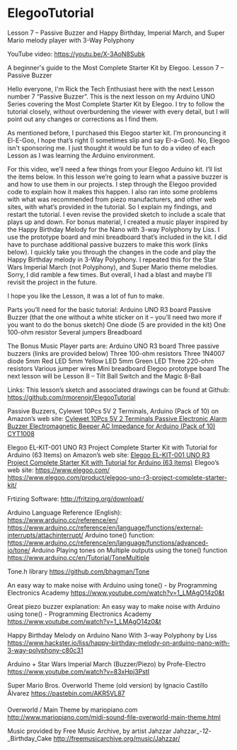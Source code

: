 # ElegooTutorial

Lesson 7 – Passive Buzzer and Happy Birthday, Imperial March, and Super Mario melody player with 3-Way Polyphony

YouTube video:  https://youtu.be/X-3AoN8Subk

A beginner's guide to the Most Complete Starter Kit by Elegoo.  Lesson 7 – Passive Buzzer

Hello everyone, I'm Rick the Tech Enthusiast here with the next Lesson number 7 “Passive Buzzer”.  This is the next lesson on my Arduino UNO Series covering the Most Complete Starter Kit by Elegoo.   I try to follow the tutorial closely, without overburdening the viewer with every detail, but I will point out any changes or corrections as I find them.

As mentioned before, I purchased this Elegoo starter kit.  I’m pronouncing it El-E-Goo, I hope that’s right (I sometimes slip and say El-a-Goo).  No, Elegoo isn't sponsoring me.  I just thought it would be fun to do a video of each Lesson as I was learning the Arduino environment. 

For this video, we’ll need a few things from your Elegoo Arduino kit.  I’ll list the items below.  In this lesson we’re going to learn what a passive buzzer is and how to use them in our projects.  I step through the Elegoo provided code to explain how it makes this happen.  I also ran into some problems with what was recommended from piezo manufacturers, and other web sites, with what’s provided in the tutorial.  So I explain my findings, and restart the tutorial.  I even revise the provided sketch to include a scale that plays up and down.  For bonus material, I created a music player inspired by the Happy Birthday Melody for the Nano with 3-way Polyphony by Liss.   I use the prototype board and mini breadboard that’s included in the kit.  I did have to purchase additional passive buzzers to make this work (links below).  I quickly take you through the changes in the code and play the Happy Birthday melody in 3-Way Polyphony.  I repeated this for the Star Wars Imperial March (not Polyphony), and Super Mario theme melodies.  Sorry, I did ramble a few times.  But overall, I had a blast and maybe I’ll revisit the project in the future. 

I hope you like the Lesson, it was a lot of fun to make.

Parts you’ll need for the basic tutorial:
Arduino UNO R3 board
Passive Buzzer (that the one without a white sticker on it – you’ll need two more if you want to do the bonus sketch)
One diode (5 are provided in the kit)
One 100-ohm resistor
Several jumpers
Breadboard

The Bonus Music Player parts are:
Arduino UNO R3 board
Three passive buzzers (links are provided below)
Three 100-ohm resistors
Three 1N4007 diode 
5mm Red LED
5mm Yellow LED
5mm Green LED
Three 220-ohm resistors
Various jumper wires
Mini breadboard
Elegoo prototype board
The next lesson will be Lesson 8 – Tilt Ball Switch and the Magic 8-Ball  

Links:
This lesson’s sketch and associated drawings can be found at Github:
https://github.com/rmorenojr/ElegooTutorial
 
Passive Buzzers, Cylewet 10Pcs 5V 2 Terminals, Arduino (Pack of 10) on Amazon’s web site:
<a target="_blank" href="https://www.amazon.com/gp/product/B01NCOXB2Q/ref=as_li_tl?ie=UTF8&camp=1789&creative=9325&creativeASIN=B01NCOXB2Q&linkCode=as2&tag=rmorenojr-20&linkId=65e4660761a54140f64e954f1770006e">Cylewet 10Pcs 5V 2 Terminals Passive Electronic Alarm Buzzer Electromagnetic Beeper AC Impedance for Arduino (Pack of 10) CYT1008</a><img src="//ir-na.amazon-adsystem.com/e/ir?t=rmorenojr-20&l=am2&o=1&a=B01NCOXB2Q" width="1" height="1" border="0" alt="" style="border:none !important; margin:0px !important;" />

Elegoo EL-KIT-001 UNO R3 Project Complete Starter Kit with Tutorial for Arduino (63 Items) on Amazon’s web site:
<a target="_blank" href="https://www.amazon.com/gp/product/B01CZTLHGE/ref=as_li_tl?ie=UTF8&camp=1789&creative=9325&creativeASIN=B01CZTLHGE&linkCode=as2&tag=rmorenojr-20&linkId=ac3601531bad9439bc32c77b0088b741">Elegoo EL-KIT-001 UNO R3 Project Complete Starter Kit with Tutorial for Arduino (63 Items)</a><img src="//ir-na.amazon-adsystem.com/e/ir?t=rmorenojr-20&l=am2&o=1&a=B01CZTLHGE" width="1" height="1" border="0" alt="" style="border:none !important; margin:0px !important;" />
Elegoo’s web site:
https://www.elegoo.com/
https://www.elegoo.com/product/elegoo-uno-r3-project-complete-starter-kit/

Frtizing Software:
http://fritzing.org/download/

Arduino Language Reference (English):
https://www.arduino.cc/reference/en/
https://www.arduino.cc/reference/en/language/functions/external-interrupts/attachinterrupt/
Arduino tone() function:
https://www.arduino.cc/reference/en/language/functions/advanced-io/tone/
Arduino Playing tones on Multiple outputs using the tone() function
https://www.arduino.cc/en/Tutorial/ToneMultiple

Tone.h library
https://github.com/bhagman/Tone

An easy way to make noise with Arduino using tone() - by Programming Electronics Academy
https://www.youtube.com/watch?v=1_LMAgO14z0&t

Great piezo buzzer explanation:
An easy way to make noise with Arduino using tone() - Programming Electronics Academy
https://www.youtube.com/watch?v=1_LMAgO14z0&t

Happy Birthday Melody on Arduino Nano With 3-way Polyphony by Liss
https://www.hackster.io/liss/happy-birthday-melody-on-arduino-nano-with-3-way-polyphony-c80c31

Arduino + Star Wars Imperial March (Buzzer/Piezo) by Profe-Electro
https://www.youtube.com/watch?v=83xHpj3PstI

Super Mario Bros. Overworld Theme (old version) by Ignacio Castillo Ãlvarez
https://pastebin.com/AKR5VL87

Overworld / Main Theme by mariopiano.com
http://www.mariopiano.com/midi-sound-file-overworld-main-theme.html

Music provided by Free Music Archive, by artist Jahzzar
Jahzzar_-_12_-_Birthday_Cake
http://freemusicarchive.org/music/Jahzzar/
